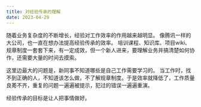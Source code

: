 ```yaml
---
title: 对经验传承的理解
date: 2023-04-29
---
```


随着业务复杂度的不断增长，经验对工作效率的作用越来越明显。 像腾讯一样的大公司，也一直在想办法提高经验传承的效率。 培训课程、知识库、项目wiki、规章制度一套套下来，有一定成效，但一个新人进来，要理解业务并搞清楚如何协作，还需要大量的时间去摸索。

这里边最大的问题是，新同事不知道哪些是自己工作需要学习的。 当工作时，找不到正确的人，不知道该怎么做，不了解规章制度。于是效率就降低了，工作质量良莠不齐，重复的问题一遍遍被提示，犯过的错误一遍遍重演。 

经验传承的目标是让人把事情做好。